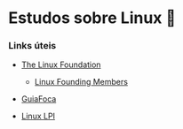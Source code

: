 # Estudos sobre Linux :penguin:

### Links úteis

* [The Linux Foundation](https://linuxfoudantion.org/)
  
  * [Linux Founding Members](https://linuxfoudation.org/our-members-are-our-superpower-2/)

* [GuiaFoca](https://www.guiafoca.org/)

* [Linux LPI](https://www.lpi.org)


